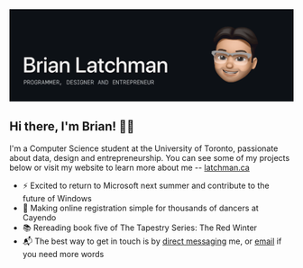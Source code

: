 <img src="https://github.com/latxh/latxh/blob/master/memoji_latxh.gif">

## Hi there, I'm Brian! 👋🏽

I'm a Computer Science student at the University of Toronto, passionate about data, design and entrepreneurship. You can see some of my projects below or visit my website to learn more about me -- <a href="https://latchman.ca/" target="_blank">latchman.ca</a>

- ⚡ Excited to return to Microsoft next summer and contribute to the future of Windows
- 🔨 Making online registration simple for thousands of dancers at Cayendo
- 📚 Rereading book five of The Tapestry Series: The Red Winter
- 📬 The best way to get in touch is by <a href="https://www.linkedin.com/in/brian-latchman/" target="_blank">direct messaging</a> me, or <a href="mailto:latxhman@gmail.com">email</a> if you need more words

